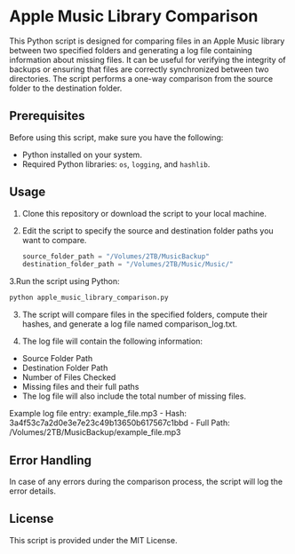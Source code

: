 # Apple Music Library Comparison

This Python script is designed for comparing files in an Apple Music library between two specified folders and generating a log file containing information about missing files. It can be useful for verifying the integrity of backups or ensuring that files are correctly synchronized between two directories. The script performs a one-way comparison from the source folder to the destination folder.

## Prerequisites

Before using this script, make sure you have the following:

- Python installed on your system.
- Required Python libraries: `os`, `logging`, and `hashlib`.

## Usage

1. Clone this repository or download the script to your local machine.

2. Edit the script to specify the source and destination folder paths you want to compare. 
   ```python
   source_folder_path = "/Volumes/2TB/MusicBackup"
   destination_folder_path = "/Volumes/2TB/Music/Music/"
   ```
3.Run the script using Python:
   ```python
   python apple_music_library_comparison.py
   ```
3. The script will compare files in the specified folders, compute their hashes, and generate a log file named comparison_log.txt.

4. The log file will contain the following information:

- Source Folder Path
- Destination Folder Path
- Number of Files Checked
- Missing files and their full paths
- The log file will also include the total number of missing files.

Example log file entry:
example_file.mp3 - Hash: 3a4f53c7a2d0e3e7e23c49b13650b617567c1bbd - Full Path: /Volumes/2TB/MusicBackup/example_file.mp3

## Error Handling
In case of any errors during the comparison process, the script will log the error details.

## License
This script is provided under the MIT License.


